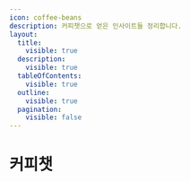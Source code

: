 ```yaml
---
icon: coffee-beans
description: 커피챗으로 얻은 인사이트들 정리합니다.
layout:
  title:
    visible: true
  description:
    visible: true
  tableOfContents:
    visible: true
  outline:
    visible: true
  pagination:
    visible: false
---
```


# 커피챗

